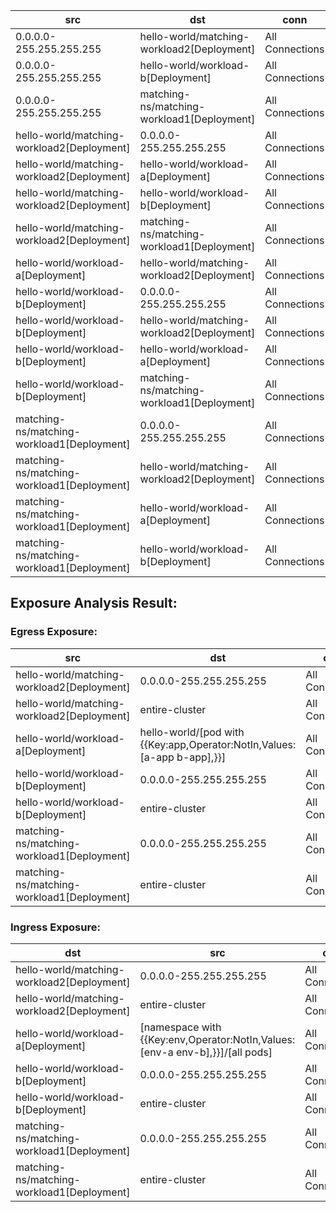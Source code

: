 | src | dst | conn |
|-----|-----|------|
| 0.0.0.0-255.255.255.255 | hello-world/matching-workload2[Deployment] | All Connections |
| 0.0.0.0-255.255.255.255 | hello-world/workload-b[Deployment] | All Connections |
| 0.0.0.0-255.255.255.255 | matching-ns/matching-workload1[Deployment] | All Connections |
| hello-world/matching-workload2[Deployment] | 0.0.0.0-255.255.255.255 | All Connections |
| hello-world/matching-workload2[Deployment] | hello-world/workload-a[Deployment] | All Connections |
| hello-world/matching-workload2[Deployment] | hello-world/workload-b[Deployment] | All Connections |
| hello-world/matching-workload2[Deployment] | matching-ns/matching-workload1[Deployment] | All Connections |
| hello-world/workload-a[Deployment] | hello-world/matching-workload2[Deployment] | All Connections |
| hello-world/workload-b[Deployment] | 0.0.0.0-255.255.255.255 | All Connections |
| hello-world/workload-b[Deployment] | hello-world/matching-workload2[Deployment] | All Connections |
| hello-world/workload-b[Deployment] | hello-world/workload-a[Deployment] | All Connections |
| hello-world/workload-b[Deployment] | matching-ns/matching-workload1[Deployment] | All Connections |
| matching-ns/matching-workload1[Deployment] | 0.0.0.0-255.255.255.255 | All Connections |
| matching-ns/matching-workload1[Deployment] | hello-world/matching-workload2[Deployment] | All Connections |
| matching-ns/matching-workload1[Deployment] | hello-world/workload-a[Deployment] | All Connections |
| matching-ns/matching-workload1[Deployment] | hello-world/workload-b[Deployment] | All Connections |
## Exposure Analysis Result:
### Egress Exposure:
| src | dst | conn |
|-----|-----|------|
| hello-world/matching-workload2[Deployment] | 0.0.0.0-255.255.255.255 | All Connections |
| hello-world/matching-workload2[Deployment] | entire-cluster | All Connections |
| hello-world/workload-a[Deployment] | hello-world/[pod with {{Key:app,Operator:NotIn,Values:[a-app b-app],}}] | All Connections |
| hello-world/workload-b[Deployment] | 0.0.0.0-255.255.255.255 | All Connections |
| hello-world/workload-b[Deployment] | entire-cluster | All Connections |
| matching-ns/matching-workload1[Deployment] | 0.0.0.0-255.255.255.255 | All Connections |
| matching-ns/matching-workload1[Deployment] | entire-cluster | All Connections |

### Ingress Exposure:
| dst | src | conn |
|-----|-----|------|
| hello-world/matching-workload2[Deployment] | 0.0.0.0-255.255.255.255 | All Connections |
| hello-world/matching-workload2[Deployment] | entire-cluster | All Connections |
| hello-world/workload-a[Deployment] | [namespace with {{Key:env,Operator:NotIn,Values:[env-a env-b],}}]/[all pods] | All Connections |
| hello-world/workload-b[Deployment] | 0.0.0.0-255.255.255.255 | All Connections |
| hello-world/workload-b[Deployment] | entire-cluster | All Connections |
| matching-ns/matching-workload1[Deployment] | 0.0.0.0-255.255.255.255 | All Connections |
| matching-ns/matching-workload1[Deployment] | entire-cluster | All Connections |
